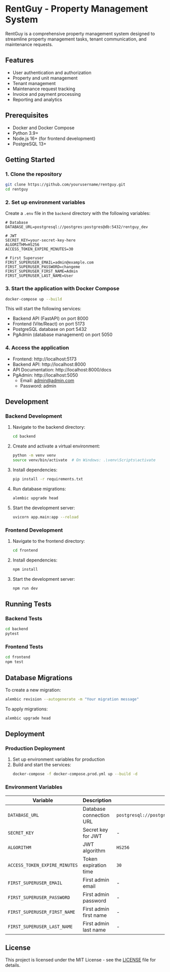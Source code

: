 # RentGuy - Property Management System

RentGuy is a comprehensive property management system designed to streamline property management tasks, tenant communication, and maintenance requests.

## Features

- User authentication and authorization
- Property and unit management
- Tenant management
- Maintenance request tracking
- Invoice and payment processing
- Reporting and analytics

## Prerequisites

- Docker and Docker Compose
- Python 3.9+
- Node.js 16+ (for frontend development)
- PostgreSQL 13+

## Getting Started

### 1. Clone the repository

```bash
git clone https://github.com/yourusername/rentguy.git
cd rentguy
```

### 2. Set up environment variables

Create a `.env` file in the `backend` directory with the following variables:

```env
# Database
DATABASE_URL=postgresql://postgres:postgres@db:5432/rentguy_dev

# JWT
SECRET_KEY=your-secret-key-here
ALGORITHM=HS256
ACCESS_TOKEN_EXPIRE_MINUTES=30

# First Superuser
FIRST_SUPERUSER_EMAIL=admin@example.com
FIRST_SUPERUSER_PASSWORD=changeme
FIRST_SUPERUSER_FIRST_NAME=Admin
FIRST_SUPERUSER_LAST_NAME=User
```

### 3. Start the application with Docker Compose

```bash
docker-compose up --build
```

This will start the following services:
- Backend API (FastAPI) on port 8000
- Frontend (Vite/React) on port 5173
- PostgreSQL database on port 5432
- PgAdmin (database management) on port 5050

### 4. Access the application

- Frontend: http://localhost:5173
- Backend API: http://localhost:8000
- API Documentation: http://localhost:8000/docs
- PgAdmin: http://localhost:5050
  - Email: admin@admin.com
  - Password: admin

## Development

### Backend Development

1. Navigate to the backend directory:
   ```bash
   cd backend
   ```

2. Create and activate a virtual environment:
   ```bash
   python -m venv venv
   source venv/bin/activate  # On Windows: .\venv\Scripts\activate
   ```

3. Install dependencies:
   ```bash
   pip install -r requirements.txt
   ```

4. Run database migrations:
   ```bash
   alembic upgrade head
   ```

5. Start the development server:
   ```bash
   uvicorn app.main:app --reload
   ```

### Frontend Development

1. Navigate to the frontend directory:
   ```bash
   cd frontend
   ```

2. Install dependencies:
   ```bash
   npm install
   ```

3. Start the development server:
   ```bash
   npm run dev
   ```

## Running Tests

### Backend Tests

```bash
cd backend
pytest
```

### Frontend Tests

```bash
cd frontend
npm test
```

## Database Migrations

To create a new migration:

```bash
alembic revision --autogenerate -m "Your migration message"
```

To apply migrations:

```bash
alembic upgrade head
```

## Deployment

### Production Deployment

1. Set up environment variables for production
2. Build and start the services:
   ```bash
   docker-compose -f docker-compose.prod.yml up --build -d
   ```

### Environment Variables

| Variable | Description | Default |
|----------|-------------|---------|
| `DATABASE_URL` | Database connection URL | `postgresql://postgres:postgres@db:5432/rentguy_dev` |
| `SECRET_KEY` | Secret key for JWT | - |
| `ALGORITHM` | JWT algorithm | `HS256` |
| `ACCESS_TOKEN_EXPIRE_MINUTES` | Token expiration time | `30` |
| `FIRST_SUPERUSER_EMAIL` | First admin email | - |
| `FIRST_SUPERUSER_PASSWORD` | First admin password | - |
| `FIRST_SUPERUSER_FIRST_NAME` | First admin first name | - |
| `FIRST_SUPERUSER_LAST_NAME` | First admin last name | - |

## License

This project is licensed under the MIT License - see the [LICENSE](LICENSE) file for details.
